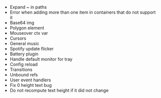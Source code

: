 - Expand ~ in paths
- Error when adding more than one item in containers that do not support it
- Base64 img
- Polygon element
- Mouseover ctx var
- Cursors
- General music
- Spotify update flicker
- Battery plugin
- Handle default monitor for tray
- Config reload
- Transitions
- Unbound refs
- User event handlers
- Fix 0 height text bug
- Do not recompute text height if it did not change
